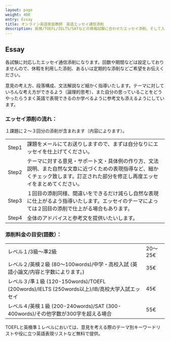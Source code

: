 ```yaml
---
layout: page
weight: 400
entry: Essay
title: オンライン英語家庭教師　英語エッセイ通信添削
description: 英検/TOEFL/IELTS/SATなどの資格試験に合わせたエッセイ添削、そして入試に必要な英語小論文などもレベルに沿ってお手伝いいたします。
---
```


## Essay

各試験に対応したエッセイ通信添削になります。回数や期間などは設定しておりませんので、休暇を利用した添削、あるいは定期的な添削などご希望をお伝えください。

意見の考え方、段落構成、文法解説など細かく指導いたします。テーマに対していろんな考え方ができるよう（論理的思考）、また自分の思っていることをどうやったらうまく英語で表現できるのか学べるように参考文も添えるようにしています。

### エッセイ添削の流れ：
１課題に２〜３回分の添削が含まれます（内容によります）。

<table>
<tr><td>Step1 </td><td>課題をメールにてお送りしますので、まずは自分なりにエッセイを仕上げてください。 </td></tr>
<tr><td>Step2</td><td>テーマに対する意見・サポート文・具体例の作り方、文法説明、また自然な文章に近づくための表現指導など、細かくチェック致します。訂正された部分を修正し再度エッセイをまとめてください。</td></tr>
<tr><td>Step3</td><td>１回目の添削同様、間違いをできるだけ減らし自然な表現に仕上がるよう指導いたします。エッセイのテーマによっては２回目の添削で仕上がる場合もあります。 </td></tr> 
<tr><td>Step4</td><td>全体のアドバイスと参考文を提供いたいします。</td></tr>
</table>


### 添削料金の目安(語数）：
<table>
<tr><td>レベル１/3級〜準2級</td><td>20〜25€</td></tr>
<tr><td>レベル２/英検２級 (80〜100words)/中学・高校入試 (英語小論文/内容と字数によります。)</td><td>35€</td></tr>
<tr><td>レベル３/準１級 (120-150words)/TOEFL (200words)/IELTS (250words以上)/IB/高校大学入試エッセイ </td><td>45€</td></tr>
<tr><td>レベル４/英検１級 (200-240words)/SAT (300-400words)/その他字数が300字を超える場合</td><td> 55€</td></tr> 
</table>

TOEFLと英検準１レベルにおいては、意見を考える際のテーマ別キーワードリストや役に立つ英語表現リストなど無料で提供。
